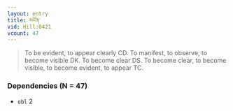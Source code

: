 ```yaml
---
layout: entry
title: མངོན་
vid: Hill:0421
vcount: 47
---
```

> To be evident, to appear clearly CD\. To manifest, to observe, to become visible DK\. To become clear DS\. To become clear, to become visible, to become evident, to appear TC\.


### Dependencies (N = 47)
* `obl` 2
